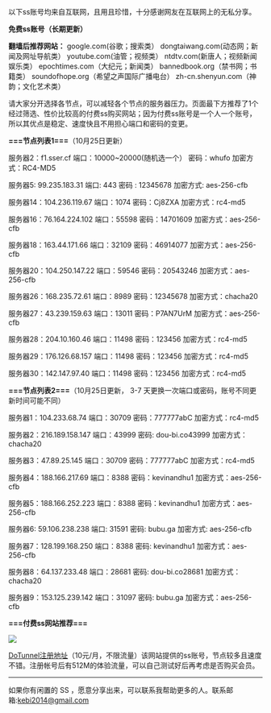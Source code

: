 以下ss账号均来自互联网，且用且珍惜，十分感谢网友在互联网上的无私分享。

**免费ss账号（长期更新）**

**翻墙后推荐网站：** google.com(谷歌；搜索类） dongtaiwang.com(动态网；新闻及网址导航类）  youtube.com(油管；视频类）  ntdtv.com(新唐人；视频新闻娱乐类）    epochtimes.com（大纪元；新闻类）   bannedbook.org（禁书网；书籍类）   soundofhope.org（希望之声国际广播电台）
    zh-cn.shenyun.com（神韵；文化艺术类）

请大家分开选择各节点，可以减轻各个节点的服务器压力。页面最下方推荐了1个经过筛选、性价比较高的付费ss购买网站；因为付费ss账号是一个人一个账号，所以其优点是稳定、速度快且不用担心端口和密码的变更。

**===节点列表1===**（10月25日更新）

服务器2：f1.sser.cf
端口：10000~20000(随机选一个）
密码：whufo
加密方式：RC4-MD5

服务器5: 99.235.183.31
端口:  443
密码 : 12345678
加密方式: aes-256-cfb


服务器14：104.236.119.67
端口：1074
密码：Cj8ZXA
加密方式：rc4-md5


服务器16：76.164.224.102
端口：55598
密码：14701609
加密方式：aes-256-cfb


服务器18：163.44.171.66
端口：32109
密码：46914077
加密方式：aes-256-cfb

服务器20：104.250.147.22
端口：59546
密码：20543246
加密方式：aes-256-cfb

服务器26：168.235.72.61
端口：8989
密码：12345678
加密方式：chacha20

服务器27：43.239.159.63
端口：13011
密码：P7AN7UrM
加密方式：aes-256-cfb

服务器28：204.10.160.46
端口：11498
密码：123456
加密方式：rc4-md5

服务器29：176.126.68.157
端口：11498
密码：123456
加密方式：rc4-md5

服务器30：142.147.97.40
端口：11498
密码：123456
加密方式：rc4-md5



**===节点列表2===**（10月25日更新， 3-7 天更换一次端口或密码，账号不同更新时间可能不同）

服务器1：104.233.68.74  端口：30709  密码：777777abC   加密方式：rc4-md5

服务器2：216.189.158.147 端口：43999  密码: dou-bi.co43999  加密方式：chacha20

服务器3：47.89.25.145  端口：30709  密码：777777abC   加密方式：rc4-md5

服务器4：188.166.217.69  端口：8388  密码：kevinandhu1   加密方式：aes-256-cfb

服务器5：188.166.252.223 端口：8388  密码：kevinandhu1   加密方式：aes-256-cfb

服务器6: 59.106.238.238 端口: 31591 密码: bubu.ga    加密方式: aes-256-cfb

服务器7：128.199.168.250 端口：8388  密码: kevinandhu1  加密方式：aes-256-cfb

服务器8：64.137.233.48 端口：28681  密码: dou-bi.co28681 加密方式：chacha20

服务器9：153.125.239.142 端口：31097  密码: bubu.ga  加密方式：aes-256-cfb



**===付费ss网站推荐===**

![](https://raw.githubusercontent.com/Alvin9999/pac2/master/dotunel.png)


 [DoTunnel注册地址](https://www.dotunnel001.com/auth/register?ref_by=13855)（10元/月，不限流量）该网站提供的ss账号，节点较多且速度不错。注册帐号后有512M的体验流量，可以自己测试好后再考虑是否购买会员。




***


如果你有闲置的 SS ，愿意分享出来，可以联系我帮助更多的人。联系邮箱:kebi2014@gmail.com



